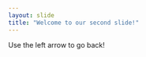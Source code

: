 ```yaml
---
layout: slide
title: "Welcome to our second slide!"
---
```

<Insert Witty Comment>
Use the left arrow to go back!
